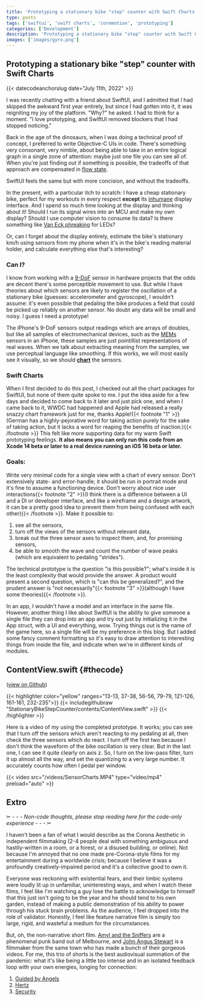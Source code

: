 ```yaml
---
title: 'Prototyping a stationary bike "step" counter with Swift Charts'
type: posts
tags: ['swiftui', 'swift charts', 'coremotion', 'prototyping']
categories: ['Development']
description: 'Prototyping a stationary bike "step" counter with Swift Charts'
images: ['images/gyro.png']
---
```


## Prototyping a stationary bike "step" counter with Swift Charts
{{< datecodeanchorslug date="July 11th, 2022" >}}

I was recently chatting with a friend about SwiftUI, and I admitted that I had skipped the awkward first year entirely, but since I had gotten into it, it was reigniting my joy of the platform. "Why?" he asked. I had to think for a moment. "I love prototyping, and SwiftUI removed blockers that I had stopped noticing."

Back in the age of the dinosaurs, when I was doing a technical proof of concept, I preferred to write Objective-C UIs in code. There's something very consonant, very nimble, about being able to take in an entire logical graph in a single zone of attention: maybe just one file you can see all of. When you're just finding out if something is possible, the tradeoffs of that approach are compensated in [flow state](https://en.wikipedia.org/wiki/Flow_(psychology)).

SwiftUI feels the same but with more concision, and without the tradeoffs.

In the present, with a particular itch to scratch: I have a cheap stationary bike, perfect for my workouts in every respect **except** its [inhumane](https://dl.acm.org/doi/10.5555/333103) display interface. And I spend so much time looking at the display and thinking about it! Should I run its signal wires into an MCU and make my own display? Should I use computer vision to consume its data? Is there something like [Van Eck phreaking](https://en.wikipedia.org/wiki/Van_Eck_phreaking) for LEDs? 

Or, can I forget about the display entirely, estimate the bike's stationary km/h using sensors from my phone when it's in the bike's reading material holder, and calculate everything else that's interesting? 

### Can I?

I know from working with a [9-DoF](https://embeddedcomputing.com/technology/analog-and-power/basics-of-6dof-and-9dof-sensor-fusion) sensor in hardware projects that the odds are decent there's some perceptible movement to use. But while I have theories about which sensors are likely to register the oscillation of a stationary bike (guesses: accelerometer and gyroscope), I wouldn't assume: it's even possible that pedaling the bike produces a field that could be picked up reliably on another sensor. No doubt any data will be small and noisy. I guess I need a prototype!

The iPhone's 9-DoF sensors output readings which are arrays of doubles, but like all samples of electromechanical devices, such as the [MEMs](https://en.wikipedia.org/wiki/Microelectromechanical_systems) sensors in an iPhone, these samples are just pointillist representations of real waves. When we talk about extracting meaning from the samples, we use perceptual language like smoothing. If this works, we will most easily see it visually, so we should [**chart**](https://developer.apple.com/documentation/Charts) the sensors.

### Swift Charts

When I first decided to do this post, I checked out all the chart packages for SwiftUI, but none of them quite spoke to me. I put the idea aside for a few days and decided to come back to it later and just pick one, and when I came back to it, WWDC had happened and Apple had released a really snazzy chart framework just for me, thanks Apple!{{< footnote "1" >}}(German has a highly-pejorative word for taking action purely for the sake of taking action, but it lacks a word for reaping the benefits of inaction.){{< /footnote >}} This felt like more supporting data for my warm Swift prototyping feelings. **It also means you can only run this code from an Xcode 14 beta or later to a real device running an iOS 16 beta or later.**

### Goals:

Write very minimal code for a single view with a chart of every sensor. Don't extensively state- and error-handle; it should be run in portrait mode and it's fine to assume a functioning device. Don't worry about nice user interactions{{< footnote "2" >}}(I think there is a difference between a UI and a DI or developer interface, and like a wireframe and a design artwork, it can be a pretty good idea to prevent them from being confused with each other){{< /footnote >}}. Make it possible to:

1. see all the sensors, 
2. turn off the views of the sensors without relevant data, 
3. break out the three sensor axes to inspect them, and, for promising sensors,
4. be able to smooth the wave and count the number of wave peaks (which are equivalent to pedaling "strides").

The technical prototype is the question "is this possible?"; what's inside it is the least complexity that would provide the answer. A product would present a second question, which is "can this be generalized?", and the prudent answer is "not necessarily"{{< footnote "3" >}}(although I have some theories){{< /footnote >}}.

In an app, I wouldn't have a model and an interface in the same file. However, another thing I like about SwiftUI is the ability to give someone a single file they can drop into an app and try out just by initializing it in the App struct, with a UI and everything, wow. Trying things out is the name of the game here, so a single file will be my preference in this blog. But I added some fancy comment formatting so it's easy to draw attention to interesting things from inside the file, and indicate when we're in different kinds of modules.

## ContentView.swift {#thecode}

([view on Github](https://github.com/Halle/StationaryBikeStepCounter/blob/main/ContentView.swift)) 

{{< highlighter color="yellow" ranges="13-13, 37-38, 56-56, 79-79, 121-126, 161-161, 232-235">}}
{{<  includegithubraw "StationaryBikeStepCounter/contents/ContentView.swift" >}}
{{< /highlighter >}}



Here is a video of my using the completed prototype. It works; you can see that I turn off the sensors which aren't reacting to my pedaling at all, then check the three sensors which do react. I turn off the first two because I don't think the waveform of the bike oscillation is very clear. But in the last one, I can see it quite clearly on axis z. So, I turn on the low-pass filter, turn it up almost all the way, and set the quantizing to a very large number. It accurately counts how often I pedal per window.

{{< video src="/videos/SensorCharts.MP4" type="video/mp4" preload="auto" >}}

## Extro

✂ - - - *Non-code thoughts, please stop reading here for the code-only experience* - - - ✂

I haven't been a fan of what I would describe as the Corona Aesthetic in independent filmmaking (2-4 people deal with something ambiguous and hastily-written in a room, or a forest, or a disused building, or online). Not because I'm annoyed that no one made pre-Corona-style films for my entertainment during a worldwide crisis; because I believe it was a profoundly creatively-impaired period and it's a collective good to own it.

Everyone was reckoning with existential fears, and their limbic systems were loudly lit up in unfamiliar, uninteresting ways, and when I watch these films, I feel like I'm watching a guy lose the battle to acknowledge to himself that this just isn't going to be the year and he should tend to his own garden, instead of making a public demonstration of his ability to power through his stuck brain problems. As the audience, I feel dropped into the role of validator. Honestly, I feel like feature narrative film is simply too large, rigid, and wasteful a medium for the circumstances.

But, oh, the non-narrative short film. [Amyl and the Sniffers](https://www.amylandthesniffers.com) are a phenomenal punk band out of Melbourne, and [John Angus Stewart](http://www.johnangusstewart.com/info/) is a filmmaker from the same town who has made a bunch of their gorgeous videos. For me, this trio of shorts is the best audiovisual summation of the pandemic: what it's like being a little too intense and in an isolated feedback loop with your own energies, longing for connection:

1. [Guided by Angels](https://www.youtube.com/watch?v=Z--D1flPLnk)
2. [Hertz](https://www.youtube.com/watch?v=zb5Ja6V4OeY)
3. [Security](https://www.youtube.com/watch?v=Z--D1flPLnk)
